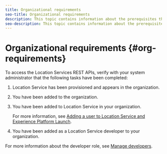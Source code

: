 ```yaml
---
title: Organizational requirements
seo-title: Organizational requirements
description: This topic contains information about the prerequisites that must be completed before you can access the Location Service REST APIs.
seo-description: This topic contains information about the prerequisites that must be completed before you can access the Location Service REST APIs.
---
```


# Organizational requirements {#org-requirements}

To access the Location Services REST APIs, verify with your system administrator that the following tasks have been completed:

1. Location Service has been provisioned and appears in the organization. 
2. You have been added to the organization. 
3. You have been added to Location Service in your organization.

    For more information, see [Adding a user to Location Service and Experience Platform Launch](/help/adding-a-user-to-launch-loc-services.md).

4. You have been added as a Location Service developer to your organization. 

  For more information about the developer role, see [Manage developers](https://helpx.adobe.com/enterprise/using/manage-developers.html).
